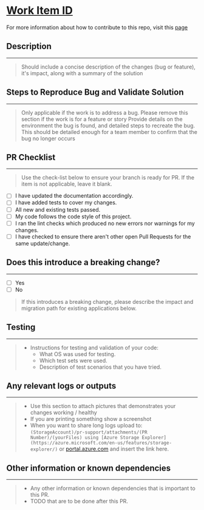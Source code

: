 # [Work Item ID](./link-to-the-work-item)

For more information about how to contribute to this repo, visit this [page](../../../CONTRIBUTING.md)

## Description

---

> Should include a concise description of the changes (bug or feature), it's impact, along with a summary of the solution

## Steps to Reproduce Bug and Validate Solution

---
> Only applicable if the work is to address a bug. Please remove this section if the work is for a feature or story
> Provide details on the environment the bug is found, and detailed steps to recreate the bug.
> This should be detailed enough for a team member to confirm that the bug no longer occurs

## PR Checklist

---

> Use the check-list below to ensure your branch is ready for PR.  If the item is not applicable, leave it blank.

- [ ] I have updated the documentation accordingly.
- [ ] I have added tests to cover my changes.
- [ ] All new and existing tests passed.
- [ ] My code follows the code style of this project.
- [ ] I ran the lint checks which produced no new errors nor warnings for my changes.
- [ ] I have checked to ensure there aren't other open Pull Requests for the same update/change.

## Does this introduce a breaking change?

---

- [ ] Yes
- [ ] No

> If this introduces a breaking change, please describe the impact and migration path for existing applications below.

## Testing

---

> - Instructions for testing and validation of your code:
>   - What OS was used for testing.
>   - Which test sets were used.
>   - Description of test scenarios that you have tried.

## Any relevant logs or outputs

---

> - Use this section to attach pictures that demonstrates your changes working / healthy
> - If you are printing something show a screenshot
> - When you want to share long logs upload to:
>  `(StorageAccount)/pr-support/attachments/(PR Number)/(yourFiles) using [Azure Storage Explorer](https://azure.microsoft.com/en-us/features/storage-explorer/)` or [portal.azure.com](https://portal.azure.com) and insert the link here.

## Other information or known dependencies

---

> - Any other information or known dependencies that is important to this PR.
> - TODO that are to be done after this PR.
